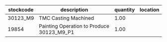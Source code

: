 |stockcode|description|quantity|location|
|---------|-----------|--------|--------|
|30123_M9|TMC Casting Machined|1.00||
|19854|Painting Operation to Produce 30123_M9_P1|1.00||

